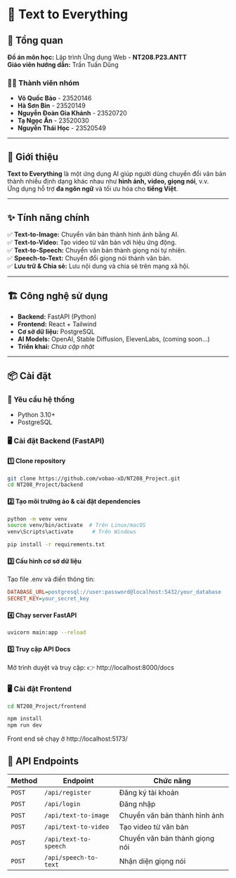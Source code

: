# 📝 Text to Everything

## 📌 Tổng quan  
**Đồ án môn học:** Lập trình Ứng dụng Web - **NT208.P23.ANTT**  
**Giáo viên hướng dẫn:** Trần Tuấn Dũng  

### 👨‍💻 Thành viên nhóm  
- **Võ Quốc Bảo** - 23520146  
- **Hà Sơn Bin** - 23520149  
- **Nguyễn Đoàn Gia Khánh** - 23520720  
- **Tạ Ngọc Ân** - 23520030  
- **Nguyễn Thái Học** - 23520549  

---

## 🚀 Giới thiệu  
**Text to Everything** là một ứng dụng AI giúp người dùng chuyển đổi văn bản thành nhiều định dạng khác nhau như **hình ảnh, video, giọng nói**, v.v.  
Ứng dụng hỗ trợ **đa ngôn ngữ** và tối ưu hóa cho **tiếng Việt**.

---

## ✨ Tính năng chính  
✅ **Text-to-Image:** Chuyển văn bản thành hình ảnh bằng AI.  
✅ **Text-to-Video:** Tạo video từ văn bản với hiệu ứng động.  
✅ **Text-to-Speech:** Chuyển văn bản thành giọng nói tự nhiên.  
✅ **Speech-to-Text:** Chuyển đổi giọng nói thành văn bản.  
✅ **Lưu trữ & Chia sẻ:** Lưu nội dung và chia sẻ trên mạng xã hội.  

---

## 🏗 Công nghệ sử dụng  
- **Backend:** FastAPI (Python)  
- **Frontend:** React + Tailwind  
- **Cơ sở dữ liệu:** PostgreSQL  
- **AI Models:** OpenAI, Stable Diffusion, ElevenLabs, (coming soon...)  
- **Triển khai:** *Chưa cập nhật*  

---

## 📦 Cài đặt  

### 🔧 Yêu cầu hệ thống  
- Python 3.10+  
- PostgreSQL  

### 🖥️ Cài đặt Backend (FastAPI)  

#### 1️⃣ **Clone repository**  
```bash
git clone https://github.com/vobao-xD/NT208_Project.git
cd NT208_Project/backend
```
#### 2️⃣  **Tạo môi trường ảo & cài đặt dependencies**  
```bash
python -m venv venv
source venv/bin/activate  # Trên Linux/macOS
venv\Scripts\activate      # Trên Windows

pip install -r requirements.txt
```
#### 3️⃣ **Cấu hình cơ sở dữ liệu**
Tạo file .env và điền thông tin:
```ini
DATABASE_URL=postgresql://user:password@localhost:5432/your_database
SECRET_KEY=your_secret_key
```
#### 4️⃣ **Chạy server FastAPI**
```bash
uvicorn main:app --reload
```
#### 5️⃣ **Truy cập API Docs**
Mở trình duyệt và truy cập:
👉 http://localhost:8000/docs
### 🖥️ Cài đặt Frontend 
```bash
cd NT208_Project/frontend

npm install
npm run dev
```

Front end sẽ chạy ở http://localhost:5173/

## 📌 API Endpoints

| Method | Endpoint              | Chức năng                          |
|--------|-----------------------|-----------------------------------|
| `POST` | `/api/register`       | Đăng ký tài khoản                 |
| `POST` | `/api/login`          | Đăng nhập                         |
| `POST` | `/api/text-to-image`  | Chuyển văn bản thành hình ảnh     |
| `POST` | `/api/text-to-video`  | Tạo video từ văn bản              |
| `POST` | `/api/text-to-speech` | Chuyển văn bản thành giọng nói    |
| `POST` | `/api/speech-to-text` | Nhận diện giọng nói               |
